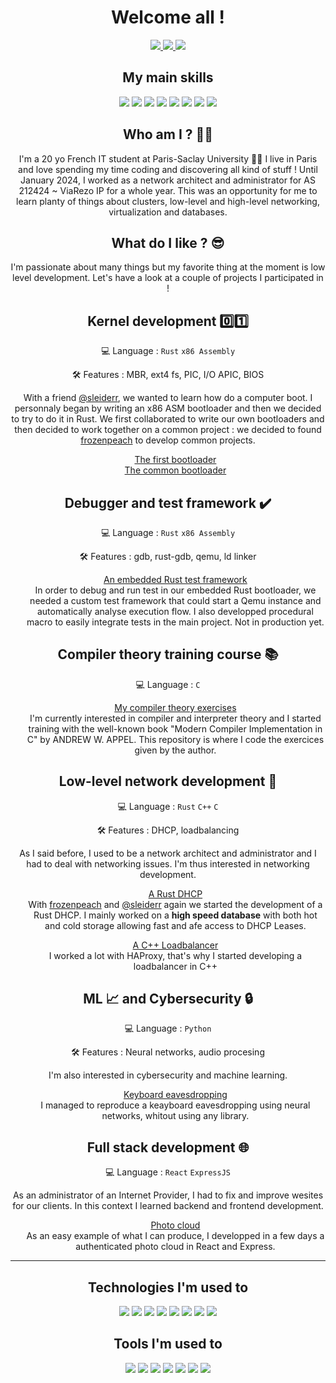 <h1 align="center" >Welcome all !</h1>

<p align="center">
  <a href="https://www.linkedin.com/in/raphaël-faure">
  <img src="https://img.shields.io/badge/linkedin-%230077B5.svg?style=for-the-badge&logo=linkedin&logoColor=white" >
  </a>
  <a href="https://twitter.com/raphFaur">
  <img src="https://img.shields.io/badge/X-%23000000.svg?style=for-the-badge&logo=X&logoColor=white" >
  </a>
  <a href="https://t.me/fwsub">
  <img src="https://img.shields.io/badge/Telegram-2CA5E0?style=for-the-badge&logo=telegram&logoColor=white" >
  </a>
</p>

<h2 align="center" > My main skills </h2>
<p align="center">
  <img src="https://img.shields.io/badge/c-%2300599C.svg?style=for-the-badge&logo=c&logoColor=white" />
  <img src="https://img.shields.io/badge/Python-14354C?style=for-the-badge&logo=python&logoColor=white" />
  <img src="https://img.shields.io/badge/c++-%2300599C.svg?style=for-the-badge&logo=c%2B%2B&logoColor=white" />
  <img src="https://img.shields.io/badge/rust-%23000000.svg?style=for-the-badge&logo=rust&logoColor=white" />
  <img src="https://img.shields.io/badge/Haskell-5e5086?style=for-the-badge&logo=haskell&logoColor=white" />
  <img src="https://img.shields.io/badge/assembly%20script-%23000000.svg?style=for-the-badge&logo=assemblyscript&logoColor=white"/>
  <img src="https://img.shields.io/badge/javascript-%23323330.svg?style=for-the-badge&logo=javascript&logoColor=%23F7DF1E"/>
  <img src="https://img.shields.io/badge/Qiskit-%236929C4.svg?style=for-the-badge&logo=Qiskit&logoColor=white" />
</p>

<h2 align="center" >Who am I ? 🧑‍💻 </h2>
<p align="center">
I'm a 20 yo French IT student at Paris-Saclay University 👨‍🎓 I live in Paris and love spending my time coding and discovering all kind of stuff !
Until January 2024, I worked as a network architect and administrator for AS 212424 ~ ViaRezo IP for a whole year. This was an opportunity for me to learn planty of things about clusters, low-level and high-level networking, virtualization and databases.
</p>


<h2 align="center" > What do I like ? 😎 </h2>
<p align="center">
I'm passionate about many things but my favorite thing at the moment is low level development. Let's have a look at a couple of projects I participated in !
</p>

<!-- 
Kernel dev
-->

<h2 align="center" > Kernel development 0️⃣1️⃣ </h2> 
<p align="center" > 💻 Language : <code>Rust</code> <code>x86 Assembly</code> </p> 
<p align="center" > 🛠️ Features : MBR, ext4 fs, PIC, I/O APIC, BIOS </p> 
<p align="center">
With a friend <a href="https://github.com/sleiderr">@sleiderr</a>, we wanted to learn how do a computer boot. I personnaly began by writing an x86 ASM bootloader and then we decided to try to do it in Rust. We first collaborated to write our own bootloaders and then decided to work together on a common project : we decided to found <a href="https://github.com/frozenpeach-dev">frozenpeach</a> to develop common projects.
</p>
<ul list-style-type="none" align="center">
  <a href = "https://github.com/raphfaur/bootloader" > The first bootloader </a> <br/>
  <a href = "https://github.com/frozenpeach-dev/bootloader" > The common bootloader </a>
</ul>

<!-- 
Debugger
-->

<h2 align="center" > Debugger and test framework ✔️ </h2> 
<p align="center" > 💻 Language : <code>Rust</code> <code>x86 Assembly</code> </p> 
<p align="center" > 🛠️ Features : gdb, rust-gdb, qemu, ld linker</p> 

<ul list-style-type="none" align="center">
  <p>
    <a href = "https://github.com/frozenpeach-dev/debugger" > An embedded Rust test framework </a> <br/>
    In order to debug and run test in our embedded Rust bootloader, we needed a custom test framework that could start a Qemu instance and automatically analyse execution flow.
    I also developped procedural macro to easily integrate tests in the main project. Not in production yet.
  </p>
</ul>


<!-- 
Compiler
-->

<h2 align="center" > Compiler theory training course 📚 </h2> 
<p align="center" > 💻 Language : <code>C</code></p> 

<ul list-style-type="none" align="center">
  <p>
    <a href = "https://github.com/raphfaur/compiler" > My compiler theory exercises </a> <br/>
    I'm currently interested in compiler and interpreter theory and I started training with the well-known book "Modern Compiler Implementation in C" by ANDREW W. APPEL. This repository is where I code the exercices given by the author.
  </p>
</ul>

<!-- 
Network dev
-->

<h2 align="center" > Low-level network development 🔌 </h2> 
<p align="center" > 💻 Language : <code>Rust</code> <code>C++</code> <code>C</code> </p> 
<p align="center" > 🛠️ Features : DHCP, loadbalancing</p> 
<p align="center">
As I said before, I used to be a network architect and administrator and I had to deal with networking issues. I'm thus interested in networking development. 
</p>
<ul list-style-type="none" align="center">
  <p>
    <a href = "https://github.com/frozenpeach-dev/dhcp" > A Rust DHCP </a> <br/>
    With <a href="https://github.com/frozenpeach-dev">frozenpeach</a> and <a href="https://github.com/sleiderr">@sleiderr</a> again we started the development of a Rust DHCP. I mainly worked on a <strong>high speed database</strong> with both hot and cold storage allowing fast and afe access to DHCP Leases.
  </p>

  <p>
    <a href = "https://github.com/raphfaur/loadbalancer" > A C++ Loadbalancer </a> <br>
  I worked a lot with HAProxy, that's why I started developing a loadbalancer in C++
  </p>
</ul>

<!-- 
Python ML and Cyber
-->

<h2 align="center" > ML 📈 and Cybersecurity 🔒</h2> 
<p align="center" > 
  💻 Language : <code>Python</code>  
</p> 
<p align="center" > 🛠️ Features : Neural networks, audio procesing</p> 
<p align="center">
I'm also interested in cybersecurity and machine learning.
</p>
<ul list-style-type="none" align="center">
  <p>
    <a href = "https://github.com/raphfaur/keyboard-eavesdropping" > Keyboard eavesdropping</a> <br/>
    I managed to reproduce a keayboard eavesdropping using neural networks, whitout using any library.
  </p>
</ul>

<!-- 
Web dev
-->

<h2 align="center" > Full stack development 🌐 </h2> 
<p align="center" > 💻 Language : <code>React</code> <code>ExpressJS</code></p> 
<p align="center">
As an administrator of an Internet Provider, I had to fix and improve wesites for our clients. In this context I learned backend and frontend development.
</p>
<ul list-style-type="none" align="center">
  <p>
    <a href = "https://github.com/raphfaur/frozencloud" > Photo cloud </a> <br/>
    As an easy example of what I can produce, I developped in a few days a authenticated photo cloud in React and Express.
  </p>
</ul>

<hr>

<h2 align="center" > Technologies I'm used to </h2>
<p align="center">
  <img src="https://img.shields.io/badge/mysql-%2300f.svg?style=for-the-badge&logo=mysql&logoColor=white" />
  <img src="https://img.shields.io/badge/MariaDB-003545?style=for-the-badge&logo=mariadb&logoColor=white">
  <img src="https://img.shields.io/badge/Openstack-%23f01742.svg?style=for-the-badge&logo=openstack&logoColor=white"/>
  <img src="https://img.shields.io/badge/kubernetes-%23326ce5.svg?style=for-the-badge&logo=kubernetes&logoColor=white"/>
  <img src="https://img.shields.io/badge/nginx-%23009639.svg?style=for-the-badge&logo=nginx&logoColor=white" />
  <img src="https://img.shields.io/badge/datadog-%23632CA6.svg?style=for-the-badge&logo=datadog&logoColor=white" />
  <img src="https://img.shields.io/badge/ovh-%23123F6D.svg?style=for-the-badge&logo=ovh&logoColor=#123F6D" />
  <img src="https://img.shields.io/badge/ubiquiti-%230559C9.svg?style=for-the-badge&logo=ubiquiti&logoColor=white" />
</p>

<h2 align="center" > Tools I'm used to </h2>
<p align="center">
  <img src="https://img.shields.io/badge/NeoVim-%2357A143.svg?&style=for-the-badge&logo=neovim&logoColor=white" />
  <img src="https://img.shields.io/badge/Obsidian-%23483699.svg?style=for-the-badge&logo=obsidian&logoColor=white"/>
  <img src="https://img.shields.io/badge/CLion-black?style=for-the-badge&logo=clion&logoColor=white" />
  <img src="https://img.shields.io/badge/Visual%20Studio%20Code-0078d7.svg?style=for-the-badge&logo=visual-studio-code&logoColor=white" />
  <img src="https://img.shields.io/badge/Postman-FF6C37?style=for-the-badge&logo=postman&logoColor=white"/>
  <img src="https://img.shields.io/badge/ansible-%231A1918.svg?style=for-the-badge&logo=ansible&logoColor=white">
  <img src="https://img.shields.io/badge/jinja-white.svg?style=for-the-badge&logo=jinja&logoColor=black">
</p>




